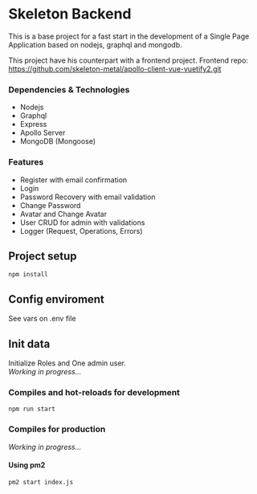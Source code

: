 # Skeleton Backend
This is a base project for a fast start in the development of a Single Page Application based on nodejs, graphql and mongodb.

This project have his counterpart with a frontend project.
Frontend repo: https://github.com/skeleton-metal/apollo-client-vue-vuetify2.git

### Dependencies & Technologies
- Nodejs 
- Graphql 
- Express 
- Apollo Server
- MongoDB (Mongoose)

### Features
- Register with email confirmation
- Login
- Password Recovery with email validation
- Change Password
- Avatar and Change Avatar
- User CRUD for admin with validations
- Logger (Request, Operations, Errors)

## Project setup
```
npm install
```

## Config enviroment
See vars on .env file

## Init data
Initialize Roles and One admin user.  
_Working in progress..._

### Compiles and hot-reloads for development
```
npm run start
```

### Compiles for production
_Working in progress..._

#### Using pm2
```
pm2 start index.js
```
